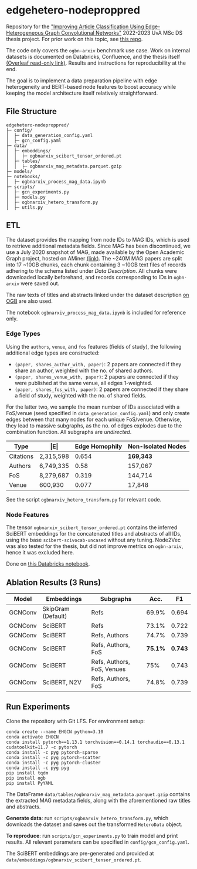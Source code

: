# edgehetero-nodeproppred

Repository for the ["Improving Article Classification Using Edge-Heterogeneous Graph Convolutional Networks"](https://elsevier.atlassian.net/wiki/spaces/RCODS/pages/119601060404383/Improving+Article+Classification+with+Edge-Heterogeneous+Graph+Convolutional+Networks) 2022-2023 UvA MSc DS thesis project. For prior work on this topic, see [this repo](https://github.com/elsevier-research/ds-graph-clf-experiments).

The code only covers the `ogbn-arxiv` benchmark use case. Work on internal datasets is documented on Databricks, Confluence, and the thesis itself [(Overleaf read-only link)](https://www.overleaf.com/read/fqjgcfrkqtzy). Results and instructions for reproducibility at the end.

The goal is to implement a data preparation pipeline with edge heterogeneity and BERT-based node features to boost accuracy while keeping the model architecture itself relatively straightforward. 

## File Structure ##
```
edgehetero-nodeproppred/
├─ config/
│  ├─ data_generation_config.yaml
│  ├─ gcn_config.yaml
├─ data/
│  ├─ embeddings/
│  │  ├─ ogbnarxiv_scibert_tensor_ordered.pt
│  ├─ tables/
│  │  ├─ ogbnarxiv_mag_metadata.parquet.gzip
├─ models/
├─ notebooks/
│  ├─ ogbnarxiv_process_mag_data.ipynb
├─ scripts/
│  ├─ gcn_experiments.py
│  ├─ models.py
│  ├─ ogbnarxiv_hetero_transform.py
│  ├─ utils.py
```

## ETL ##
The dataset provides the mapping from node IDs to MAG IDs, which is used to retrieve additional metadata fields. Since MAG has been discontinued, we use a July 2020 snapshot of MAG, made available by the Open Academic Graph project, hosted on AMiner [(link)](https://www.aminer.cn/oag-2-1). The ~240M MAG papers are split into 17 ~10GB chunks, each chunk containing 3 ~10GB text files of records adhering to the schema listed under *Data Description*. All chunks were downloaded locally beforehand, and records corresponding to IDs in `ogbn-arxiv` were saved out.
  
The raw texts of titles and abstracts linked under the dataset description [on OGB](https://ogb.stanford.edu/docs/nodeprop/#ogbn-arxiv) are also used.

The notebook `ogbnarxiv_process_mag_data.ipynb` is included for reference only. 

### Edge Types ###

Using the `authors`, `venue`, and `fos` features (fields of study), the following  additional edge types are constructed: 
- `(paper, shares_author_with, paper)`: 2 papers are connected if they share an author, weighted with the no. of shared authors.
- `(paper, shares_venue_with, paper)`: 2 papers are connected if they were published at the same venue, all edges 1-weighted.
- `(paper, shares_fos_with, paper)`: 2 papers are connected if they share a field of study, weighted with the no. of shared fields. 

For the latter two, we sample the mean number of IDs associated with a FoS/venue (seed specified in `data_generation_config.yaml`) and only create edges between that many nodes for each unique FoS/venue. Otherwise, they lead to massive subgraphs, as the no. of edges explodes due to the combination function. All subgraphs are *undirected*.

| Type      | \|E\|     | Edge Homophily | Non-Isolated Nodes |
|-----------|-----------|----------------|--------------------|
| Citations | 2,315,598 | 0.654          | **169,343**        |
| Authors   | 6,749,335 | 0.58           | 157,067            |
| FoS       | 8,279,687 | 0.319          | 144,714            |
| Venue     | 600,930   | 0.077          | 17,848             |

See the script `ogbnarxiv_hetero_transform.py` for relevant code.

### Node Features ###

The tensor `ogbnarxiv_scibert_tensor_ordered.pt` contains the inferred SciBERT embeddings for the concatenated titles and abstracts of all IDs, using the base `scibert-scivocab-uncased` without any tuning. Node2Vec was also tested for the thesis, but did not improve metrics on `ogbn-arxiv`, hence it was excluded here.

Done on [this Databricks notebook](https://elsevier.cloud.databricks.com/?o=0#notebook/5431542/command/5467567).

## Ablation Results (3 Runs) ##

| Model   | Embeddings         | Subgraphs                  | Acc.      | F1        |
|---------|--------------------|----------------------------|-----------|-----------|
| GCNConv | SkipGram (Default) | Refs                       | 69.9%     | 0.694     |
| GCNConv | SciBERT            | Refs                       | 73.1%     | 0.722     |
| GCNConv | SciBERT            | Refs, Authors              | 74.7%     | 0.739     |
| GCNConv | SciBERT            | Refs, Authors, FoS         | **75.1%** | **0.743** |
| GCNConv | SciBERT            | Refs, Authors, FoS, Venues | 75%       | 0.743     |
| GCNConv | SciBERT, N2V       | Refs, Authors, FoS         | 74.8%     | 0.739     |

## Run Experiments ##
Clone the repository with Git LFS. For environment setup:
```
conda create --name EHGCN python=3.10
conda activate EHGCN
conda install pytorch==1.13.1 torchvision==0.14.1 torchaudio==0.13.1 cudatoolkit=11.7 -c pytorch
conda install -c pyg pytorch-sparse
conda install -c pyg pytorch-scatter
conda install -c pyg pytorch-cluster
conda install -c pyg pyg
pip install tqdm
pip install ogb
pip install PyYAML
```
The DataFrame `data/tables/ogbnarxiv_mag_metadata.parquet.gzip` contains the extracted MAG metadata fields, along with the aforementioned raw titles and abstracts.

**Generate data**: run `scripts/ogbnarxiv_hetero_transform.py`, which downloads the dataset and saves out the transformed `HeteroData` object.

**To reproduce**: run `scripts/gcn_experiments.py` to train model and print results. All relevant parameters can be specified in `config/gcn_config.yaml`. 

The SciBERT embeddings are pre-generated and provided at `data/embeddings/ogbnarxiv_scibert_tensor_ordered.pt`. 


